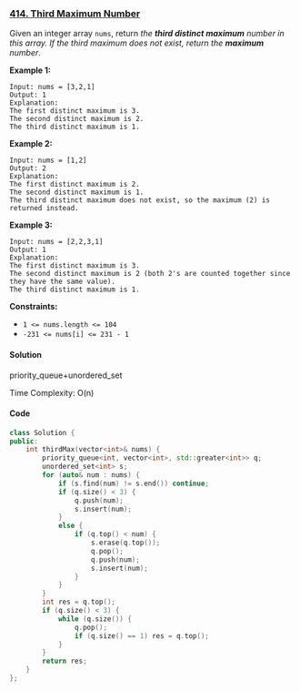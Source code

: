 ### [414. Third Maximum Number](https://leetcode.com/problems/third-maximum-number/)

Given an integer array `nums`, return *the **third distinct maximum** number in this array. If the third maximum does not exist, return the **maximum** number*.

 

**Example 1:**

```
Input: nums = [3,2,1]
Output: 1
Explanation:
The first distinct maximum is 3.
The second distinct maximum is 2.
The third distinct maximum is 1.
```

**Example 2:**

```
Input: nums = [1,2]
Output: 2
Explanation:
The first distinct maximum is 2.
The second distinct maximum is 1.
The third distinct maximum does not exist, so the maximum (2) is returned instead.
```

**Example 3:**

```
Input: nums = [2,2,3,1]
Output: 1
Explanation:
The first distinct maximum is 3.
The second distinct maximum is 2 (both 2's are counted together since they have the same value).
The third distinct maximum is 1.
```

 

**Constraints:**

- `1 <= nums.length <= 104`
- `-231 <= nums[i] <= 231 - 1`

#### Solution

priority_queue+unordered_set

Time Complexity: O(n)

#### Code

```c++
class Solution {
public:
    int thirdMax(vector<int>& nums) {
        priority_queue<int, vector<int>, std::greater<int>> q;
        unordered_set<int> s;
        for (auto& num : nums) {
            if (s.find(num) != s.end()) continue;
            if (q.size() < 3) {
                q.push(num);
                s.insert(num);
            }
            else {
                if (q.top() < num) {
                    s.erase(q.top());
                    q.pop();
                    q.push(num);
                    s.insert(num);
                }
            }
        }
        int res = q.top();
        if (q.size() < 3) {
            while (q.size()) {
                q.pop();
                if (q.size() == 1) res = q.top();
            }
        }
        return res;
    }
};
```



